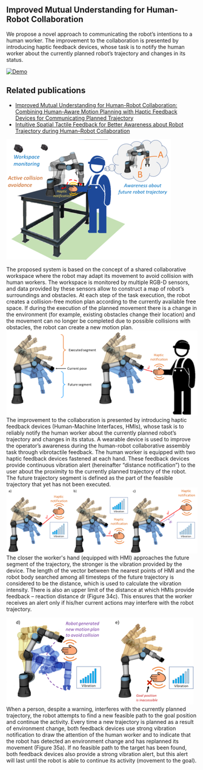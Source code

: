 ## Improved Mutual Understanding for Human-Robot Collaboration 
We propose a novel approach to communicating the robot’s intentions to a human worker. The improvement to the collaboration is presented by introducing haptic feedback devices, whose task is to notify the human worker about the currently planned robot’s trajectory and changes in its status.

[![Demo](https://img.youtube.com/vi/pzwWaD9q2bo/maxresdefault.jpg)](https://www.youtube.com/watch?v=pzwWaD9q2bo)


## Related publications

*   [Improved Mutual Understanding for Human-Robot Collaboration: Combining Human-Aware Motion Planning with Haptic Feedback Devices for Communicating Planned Trajectory](https://www.mdpi.com/1424-8220/21/11/3673)
*   [Intuitive Spatial Tactile Feedback for Better Awareness about Robot Trajectory during Human–Robot Collaboration](https://doi.org/10.3390/s21175748)

![Abstract](illustrations/graphical_abstract.png) 

The proposed system is based on the concept of a shared collaborative workspace where the robot may adapt its movement to avoid collision with human workers. The workspace is monitored by multiple RGB-D sensors, and data provided by these sensors allow to construct a map of robot’s surroundings and obstacles. At each step of the task execution, the robot creates a collision-free motion plan according to the currently available free space. If during the execution of the planned movement there is a change in the environment (for example, existing obstacles change their location) and the movement can no longer be completed due to possible collisions with obstacles, the robot can create a new motion plan. <br/>
![Fig1](illustrations/1.png) <br/>
The improvement to the collaboration is presented by introducing haptic feedback devices (Human-Machine Interfaces, HMIs), whose task is to reliably notify the human worker about the currently planned robot’s trajectory and changes in its status. A wearable device is used to improve the operator’s awareness during the human-robot collaborative assembly task through vibrotactile feedback. The human worker is equipped with two haptic feedback devices fastened at each hand. These feedback devices provide continuous vibration alert (hereinafter “distance notification”) to the user about the proximity to the currently planned trajectory of the robot. The future trajectory segment is defined as the part of the feasible trajectory that yet has not been executed.<br/>
![Fig2](illustrations/2.png) <br/>
The closer the worker's hand (equipped with HMI) approaches the future segment of the trajectory, the stronger is the vibration provided by the device. The length of the vector between the nearest points of HMI and the robot body searched among all timesteps of the future trajectory is considered to be the distance, which is used to calculate the vibration intensity. There is also an upper limit of the distance at which HMIs provide feedback – reaction distance dr (Figure 34c). This ensures that the worker receives an alert only if his/her current actions may interfere with the robot trajectory.<br/>

![Fig3](illustrations/3.png) <br/>
When a person, despite a warning, interferes with the currently planned trajectory, the robot attempts to find a new feasible path to the goal position and continue the activity. Every time a new trajectory is planned as a result of environment change, both feedback devices use strong vibration notification to draw the attention of the human worker and to indicate that the robot has detected an environment change and has replanned its movement (Figure 35a). If no feasible path to the target has been found, both feedback devices also provide a strong vibration alert, but this alert will last until the robot is able to continue its activity (movement to the goal). 

